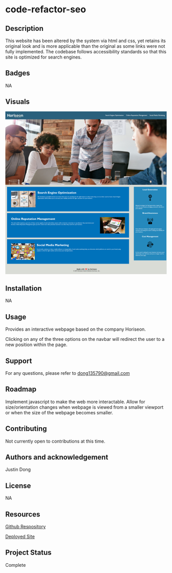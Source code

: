 # code-refactor-seo

## Description 

This website has been altered by the system via html and css, yet retains its original look and is more applicable than the original as some links were not fully implemented. The codebase follows accessibility standards so that this site is optimized for search engines.

## Badges

NA

## Visuals
![Screenshot](assets/images/127.0.0.1_5501_index.html.png)
## Installation

NA 
## Usage

Provides an interactive webpage based on the company Horiseon.

Clicking on any of the three options on the navbar will redirect the user to a new position within the page.
## Support

For any questions, please refer to dong135790@gmail.com

## Roadmap

Implement javascript to make the web more interactable.
Allow for size/orientation changes when webpage is viewed from a smaller viewport or when the size of the webpage becomes smaller.
## Contributing

Not currently open to contributions at this time.

## Authors and acknowledgement

Justin Dong
## License

NA

## Resources

[Github Respository](https://github.com/dong135790/code-refactor-seo)

[Deployed Site](https://dong135790.github.io/code-refactor-seo/)

## Project Status

Complete